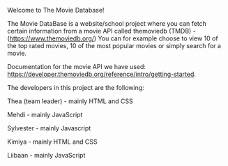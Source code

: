 Welcome to The Movie Database!

The Movie DataBase is a website/school project where you can
fetch certain information from a movie API called themoviedb (TMDB) -
(https://www.themoviedb.org/) 
You can for example choose to view 10 of the top rated movies,
10 of the most popular movies or simply search for a movie.

Documentation for the movie API we have used: 
https://developer.themoviedb.org/reference/intro/getting-started.

The developers in this project are the following:

Thea (team leader) - mainly HTML and CSS

Mehdi - mainly JavaScript

Sylvester - mainly Javascript

Kimiya - mainly HTML and CSS

Liibaan - mainly JavaScript
